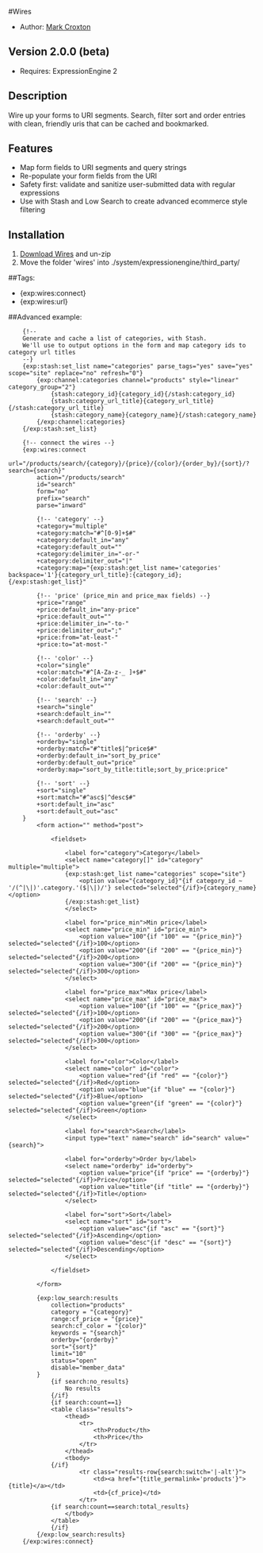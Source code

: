 #Wires

* Author: [Mark Croxton](http://hallmark-design.co.uk/)

## Version 2.0.0 (beta)

* Requires: ExpressionEngine 2

## Description

Wire up your forms to URI segments. Search, filter sort and order entries with clean, friendly uris that can be cached and bookmarked.

## Features

* Map form fields to URI segments and query strings
* Re-populate your form fields from the URI
* Safety first: validate and sanitize user-submitted data with regular expressions 
* Use with Stash and Low Search to create advanced ecommerce style filtering

## Installation

1. [Download Wires](https://github.com/croxton/Wires/archive/master.zip) and un-zip
2. Move the folder 'wires' into ./system/expressionengine/third_party/

##Tags:

* {exp:wires:connect}
* {exp:wires:url}

##Advanced example:

		{!-- 
		Generate and cache a list of categories, with Stash.
		We'll use to output options in the form and map category ids to category url titles 
		--}
		{exp:stash:set_list name="categories" parse_tags="yes" save="yes" scope="site" replace="no" refresh="0"}  
			{exp:channel:categories channel="products" style="linear" category_group="2"}
				{stash:category_id}{category_id}{/stash:category_id}
				{stash:category_url_title}{category_url_title}{/stash:category_url_title}
				{stash:category_name}{category_name}{/stash:category_name}
			{/exp:channel:categories}
		{/exp:stash:set_list}

		{!-- connect the wires --}
		{exp:wires:connect 
			url="/products/search/{category}/{price}/{color}/{order_by}/{sort}/?search={search}" 
			action="/products/search"
			id="search"
			form="no"
			prefix="search"
			parse="inward"
			
			{!-- 'category' --}
			+category="multiple"
			+category:match="#^[0-9]+$#"
			+category:default_in="any"
			+category:default_out=""
			+category:delimiter_in="-or-"
			+category:delimiter_out="|"
			+category:map="{exp:stash:get_list name='categories' backspace='1'}{category_url_title}:{category_id};{/exp:stash:get_list}"

			{!-- 'price' (price_min and price_max fields) --}
			+price="range"
			+price:default_in="any-price"
			+price:default_out=""
			+price:delimiter_in="-to-"
			+price:delimiter_out=";"
			+price:from="at-least-"
			+price:to="at-most-"

			{!-- 'color' --}
			+color="single"
			+color:match="#^[A-Za-z-_ ]+$#"
			+color:default_in="any"
			+color:default_out=""

			{!-- 'search' --}
			+search="single"
			+search:default_in=""
			+search:default_out=""

		    {!-- 'orderby' --}
		    +orderby="single"
		    +orderby:match="#^title$|^price$#"
		    +orderby:default_in="sort_by_price"
		    +orderby:default_out="price"
		    +orderby:map="sort_by_title:title;sort_by_price:price"

		    {!-- 'sort' --}
		    +sort="single"
		    +sort:match="#^asc$|^desc$#"
		    +sort:default_in="asc"
		    +sort:default_out="asc"
		}
			<form action="" method="post">

				<fieldset>

					<label for="category">Category</label>
					<select name="category[]" id="category" multiple="multiple">
					{exp:stash:get_list name="categories" scope="site"} 
					   	<option value="{category_id}"{if category_id ~ '/(^|\|)'.category.'($|\|)/'} selected="selected"{/if}>{category_name}</option>
					{/exp:stash:get_list}
					</select>

					<label for="price_min">Min price</label>
					<select name="price_min" id="price_min">
						<option value="100"{if "100" == "{price_min}"} selected="selected"{/if}>100</option>
						<option value="200"{if "200" == "{price_min}"} selected="selected"{/if}>200</option>
						<option value="300"{if "200" == "{price_min}"} selected="selected"{/if}>300</option>
					</select>

					<label for="price_max">Max price</label>
					<select name="price_max" id="price_max">
						<option value="100"{if "100" == "{price_max}"} selected="selected"{/if}>100</option>
						<option value="200"{if "200" == "{price_max}"} selected="selected"{/if}>200</option>
						<option value="300"{if "300" == "{price_max}"} selected="selected"{/if}>300</option>
					</select>

					<label for="color">Color</label>
					<select name="color" id="color">
						<option value="red"{if "red" == "{color}"} selected="selected"{/if}>Red</option>
						<option value="blue"{if "blue" == "{color}"} selected="selected"{/if}>Blue</option>
						<option value="green"{if "green" == "{color}"} selected="selected"{/if}>Green</option>
					</select>

					<label for="search">Search</label>
					<input type="text" name="search" id="search" value="{search}">

					<label for="orderby">Order by</label>
					<select name="orderby" id="orderby">
						<option value="price"{if "price" == "{orderby}"} selected="selected"{/if}>Price</option>
						<option value="title"{if "title" == "{orderby}"} selected="selected"{/if}>Title</option>
					</select>

					<label for="sort">Sort</label>
					<select name="sort" id="sort">
						<option value="asc"{if "asc" == "{sort}"} selected="selected"{/if}>Ascending</option>
						<option value="desc"{if "desc" == "{sort}"} selected="selected"{/if}>Descending</option>
					</select>

				</fieldset>

			</form>

			{exp:low_search:results 
		        collection="products"
		        category = "{category}"
		        range:cf_price = "{price}"
		        search:cf_color = "{color}"
		        keywords = "{search}"
		        orderby="{orderby}"
		        sort="{sort}"
		        limit="10"
		        status="open"
		        disable="member_data"
		    }
		        {if search:no_results}
		            No results
		        {/if}
		        {if search:count==1}
		        <table class="results">
		            <thead>
		                <tr>
		                    <th>Product</th>
		                    <th>Price</th>
		                </tr>
		            </thead>
		            <tbody>
		        {/if}
		                <tr class="results-row{search:switch='|-alt'}">
		                    <td><a href="{title_permalink='products'}">{title}</a></td>
		                    <td>{cf_price}</td>
		                </tr>
		        {if search:count==search:total_results}    
		            </tbody>
		        </table>
		        {/if}
		    {/exp:low_search:results}
		{/exp:wires:connect}
